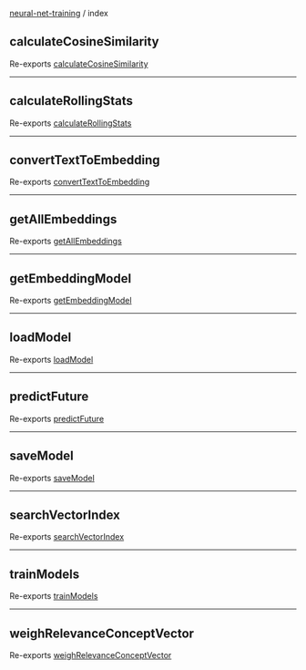 [neural-net-training](modules.md) / index

## calculateCosineSimilarity

Re-exports [calculateCosineSimilarity](vectorize/similarity-vector.md#calculatecosinesimilarity)

***

## calculateRollingStats

Re-exports [calculateRollingStats](statistics/predict-statistics.md#calculaterollingstats)

***

## convertTextToEmbedding

Re-exports [convertTextToEmbedding](vectorize/similarity-vector.md#converttexttoembedding)

***

## getAllEmbeddings

Re-exports [getAllEmbeddings](vectorize/similarity-vector.md#getallembeddings)

***

## getEmbeddingModel

Re-exports [getEmbeddingModel](vectorize/similarity-vector.md#getembeddingmodel)

***

## loadModel

Re-exports [loadModel](statistics/predict-statistics.md#loadmodel)

***

## predictFuture

Re-exports [predictFuture](statistics/predict-statistics.md#predictfuture)

***

## saveModel

Re-exports [saveModel](statistics/predict-statistics.md#savemodel)

***

## searchVectorIndex

Re-exports [searchVectorIndex](vectorize/similarity-vector.md#searchvectorindex)

***

## trainModels

Re-exports [trainModels](statistics/predict-statistics.md#trainmodels)

***

## weighRelevanceConceptVector

Re-exports [weighRelevanceConceptVector](vectorize/similarity-vector.md#weighrelevanceconceptvector)
